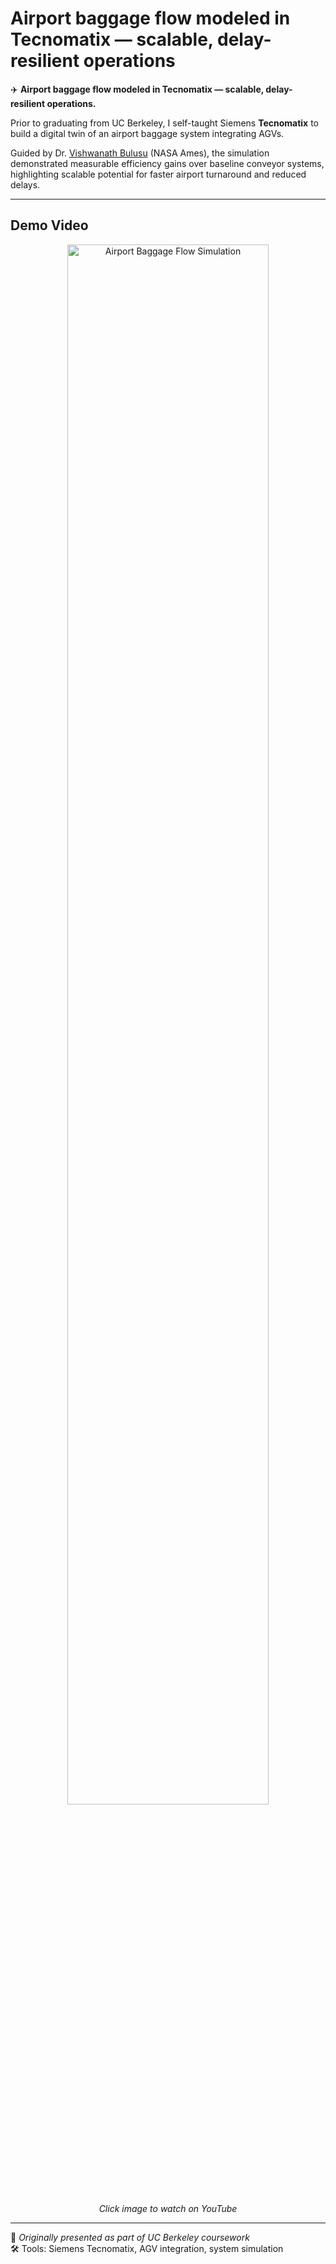 # Airport baggage flow modeled in Tecnomatix — scalable, delay-resilient operations

✈️ **Airport baggage flow modeled in Tecnomatix — scalable, delay-resilient operations.**

Prior to graduating from UC Berkeley, I self-taught Siemens **Tecnomatix** to build a digital twin of an airport baggage system integrating AGVs.

Guided by Dr. [Vishwanath Bulusu](https://www.nasa.gov/ames) (NASA Ames), the simulation demonstrated measurable efficiency gains over baseline conveyor systems, highlighting scalable potential for faster airport turnaround and reduced delays.

---

## Demo Video

<div align="center">
  <a href="https://www.youtube.com/watch?v=abc123XYZ" target="_blank">
    <img src="https://img.youtube.com/vi/abc123XYZ/hqdefault.jpg" alt="Airport Baggage Flow Simulation" width="80%">
  </a>
  <p><em>Click image to watch on YouTube</em></p>
</div>

---

📌 _Originally presented as part of UC Berkeley coursework_  
🛠️ Tools: Siemens Tecnomatix, AGV integration, system simulation
